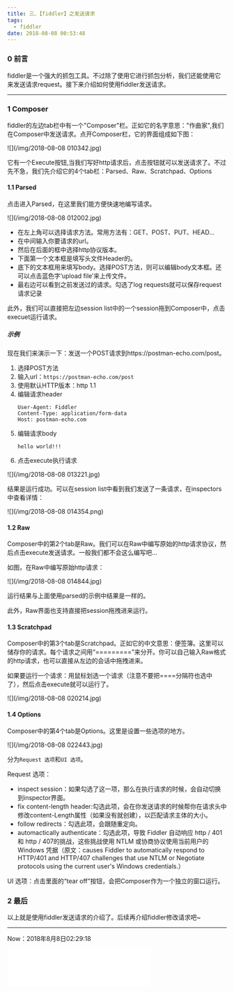 ```yaml
---
title: 三、【fiddler】之发送请求
tags:
  - fiddler
date: 2018-08-08 00:53:48
---
```


### 0 前言

fiddler是一个强大的抓包工具。不过除了使用它进行抓包分析，我们还能使用它来发送请求request。接下来介绍如何使用fiddler发送请求。

---

### 1 Composer

fiddler的左边tab栏中有一个"Composer"栏。正如它的名字意思："作曲家",我们在Composer中发送请求。点开Composer栏，它的界面组成如下图：

![](/img/2018-08-08 010342.jpg)

它有一个Execute按钮,当我们写好http请求后，点击按钮就可以发送请求了。不过先不急，我们先介绍它的4个tab栏：Parsed、Raw、Scratchpad、Options

#### 1.1 Parsed

点击进入Parsed，在这里我们能方便快速地编写请求。

![](/img/2018-08-08 012002.jpg)

- 在左上角可以选择请求方法。常用方法有：GET、POST、PUT、HEAD...
- 在中间输入你要请求的url。
- 然后在后面的框中选择http协议版本。
- 下面第一个文本框是填写头文件Header的。
- 底下的文本框用来填写body。选择POST方法，则可以编辑body文本框。还可以点击蓝色字‘upload file’来上传文件。
- 最右边可以看到之前发送过的请求。勾选了log requests就可以保存request请求记录

此外，我们可以直接把左边session list中的一个session拖到Composer中，点击execuet运行请求。

##### 示例

现在我们来演示一下：发送一个POST请求到https://postman-echo.com/post。

1. 选择POST方法
2. 输入url：`https://postman-echo.com/post`
3. 使用默认HTTP版本：http 1.1
4. 编辑请求header
   ```http
   User-Agent: Fiddler
   Content-Type: application/form-data
   Host: postman-echo.com
   ```
5. 编辑请求body
   ```http
   hello world!!!
   ```
6. 点击execute执行请求

![](/img/2018-08-08 013221.jpg)

结果是运行成功。可以在session list中看到我们发送了一条请求，在inspectors中查看详情：

![](/img/2018-08-08 014354.png)

#### 1.2 Raw

Composer中的第2个tab是Raw。我们可以在Raw中编写原始的http请求协议，然后点击execute发送请求。一般我们都不会这么编写吧...

如图，在Raw中编写原始http请求：

![](/img/2018-08-08 014844.jpg)

运行结果与上面使用parsed的示例中结果是一样的。

此外，Raw界面也支持直接把session拖拽进来运行。

#### 1.3 Scratchpad

Composer中的第3个tab是Scratchpad。正如它的中文意思：便签簿。这里可以储存你的请求。每个请求之间用“=========”来分开。你可以自己输入Raw格式的http请求，也可以直接从左边的会话中拖拽进来。

如果要运行一个请求：用鼠标划选一个请求（注意不要把====分隔符也选中了），然后点击execute就可以运行了。

![](/img/2018-08-08 020214.jpg)

#### 1.4 Options

Composer中的第4个tab是Options。这里是设置一些选项的地方。

![](/img/2018-08-08 022443.jpg)

分为`Request 选项`和`UI 选项`。

Request 选项：
- inspect session：如果勾选了这一项，那么在执行请求的时候，会自动切换到inspector界面。
- fix content-length header:勾选此项，会在你发送请求的时候帮你在请求头中修改content-Length属性（如果没有就创建），以匹配请求主体的大小。
- follow redirects：勾选此项，会跟随重定向。
- automactically authenticate：勾选此项，导致 Fiddler 自动响应 http / 401和 http / 407的挑战，这些挑战使用 NTLM 或协商协议使用当前用户的 Windows 凭据（原文：causes Fiddler to automatically respond to HTTP/401 and HTTP/407 challenges that use NTLM or Negotiate protocols using the current user's Windows credentials.）

UI 选项：点击里面的“tear off”按钮，会把Composer作为一个独立的窗口运行。

### 2 最后

以上就是使用fiddler发送请求的介绍了。后续再介绍fiddler修改请求吧~

---

Now：2018年8月8日02:29:18
<iframe frameborder="no" border="0" marginwidth="0" marginheight="0" width=330 height=86 src="//music.163.com/outchain/player?type=2&id=481519556&auto=1&height=66"></iframe>
